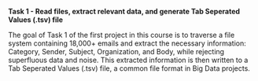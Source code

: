 <b>Task 1 - Read files, extract relevant data, and generate Tab Seperated Values (.tsv) file</b>

The goal of Task 1 of the first project in this course is to traverse a file system containing 18,000+ emails
and extract the necessary information: Category, Sender, Subject, Organization, and Body, while rejecting superfluous data and noise.
This extracted information is then written to a Tab Seperated Values (.tsv) file, a common file format in Big Data projects. 

